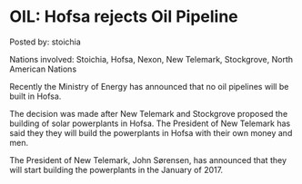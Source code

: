 # OIL: Hofsa rejects Oil Pipeline

Posted by: stoichia

Nations involved: Stoichia, Hofsa, Nexon, New Telemark, Stockgrove, North American Nations

Recently the Ministry of Energy has announced that no oil pipelines will be built in Hofsa.

The decision was made after New Telemark and Stockgrove proposed the building of solar powerplants in Hofsa. The President of New Telemark has said they they will build the powerplants in Hofsa with their own money and men.

The President of New Telemark, John Sørensen, has announced that they will start building the powerplants in the January of 2017.